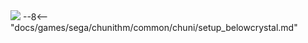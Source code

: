 <img class="header-logo" src="/img/sega/chunithm/star/logo.webp">
--8<-- "docs/games/sega/chunithm/common/chuni/setup_belowcrystal.md"